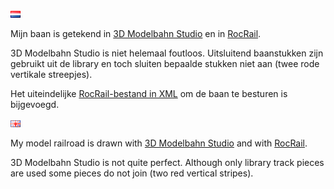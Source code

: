 ![Nederlandse vlag](../images/nl.gif)

Mijn baan is getekend in [3D Modelbahn Studio](./images/TrackDesign3D.png) en in [RocRail](./images/TrackDesignRocRail.png).

3D Modelbahn Studio is niet helemaal foutloos. Uitsluitend baanstukken zijn gebruikt uit de library en toch sluiten bepaalde stukken niet aan (twee rode vertikale streepjes).

Het uiteindelijke [RocRail-bestand in XML](./images/plan.xml) om de baan te besturen is bijgevoegd.

![English flag](../images/gb.gif)

My model railroad is drawn with [3D Modelbahn Studio](./images/TrackDesign3D.png) and with [RocRail](./images/TrackDesignRocRail.png).

3D Modelbahn Studio is not quite perfect. Although only library track pieces are used some pieces do not join (two red vertical stripes).

